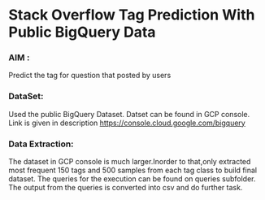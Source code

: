 # Stack Overflow Tag Prediction With Public BigQuery Data

### AIM :
Predict the tag for question that posted by users

### DataSet:
Used the public BigQuery Dataset.
Datset can be found in GCP console. Link is given in description
https://console.cloud.google.com/bigquery

### Data Extraction:
The dataset in GCP console is much larger.Inorder to that,only extracted most frequent 150 tags and 500 samples from each tag class to build final dataset.
The queries for the execution can be found on queries subfolder.
The output from the queries is converted into csv and do further task.



